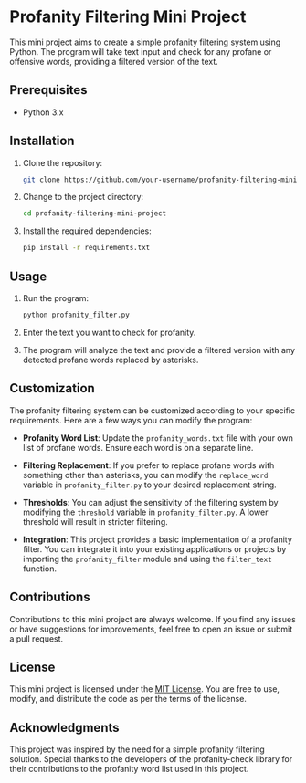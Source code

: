 # Profanity Filtering Mini Project

This mini project aims to create a simple profanity filtering system using Python. The program will take text input and check for any profane or offensive words, providing a filtered version of the text.

## Prerequisites

- Python 3.x

## Installation

1. Clone the repository:

   ```bash
   git clone https://github.com/your-username/profanity-filtering-mini-project.git
   ```

2. Change to the project directory:

   ```bash
   cd profanity-filtering-mini-project
   ```

3. Install the required dependencies:

   ```bash
   pip install -r requirements.txt
   ```

## Usage

1. Run the program:

   ```bash
   python profanity_filter.py
   ```

2. Enter the text you want to check for profanity.

3. The program will analyze the text and provide a filtered version with any detected profane words replaced by asterisks.

## Customization

The profanity filtering system can be customized according to your specific requirements. Here are a few ways you can modify the program:

- **Profanity Word List**: Update the `profanity_words.txt` file with your own list of profane words. Ensure each word is on a separate line.

- **Filtering Replacement**: If you prefer to replace profane words with something other than asterisks, you can modify the `replace_word` variable in `profanity_filter.py` to your desired replacement string.

- **Thresholds**: You can adjust the sensitivity of the filtering system by modifying the `threshold` variable in `profanity_filter.py`. A lower threshold will result in stricter filtering.

- **Integration**: This project provides a basic implementation of a profanity filter. You can integrate it into your existing applications or projects by importing the `profanity_filter` module and using the `filter_text` function.

## Contributions

Contributions to this mini project are always welcome. If you find any issues or have suggestions for improvements, feel free to open an issue or submit a pull request.

## License

This mini project is licensed under the [MIT License](LICENSE). You are free to use, modify, and distribute the code as per the terms of the license.

## Acknowledgments

This project was inspired by the need for a simple profanity filtering solution. Special thanks to the developers of the profanity-check library for their contributions to the profanity word list used in this project.
